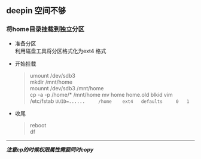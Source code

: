 ## deepin 空间不够
### 将home目录挂载到独立分区
* 	准备分区   
	利用磁盘工具将分区格式化为ext4 格式
*	开始挂载
	>	umount /dev/sdb3   
		mkdir /mnt/home  
		mounnt /dev/sdb3 /mnt/home  
		cp -a -p /home/* /mnt/home
		mv home home.old
		blkid
		vim /etc/fstab
		```
			UUID=......		/home	 ext4	defaults	 0	 1
		```
	
*	收尾
	>	reboot  
		df

******
***注意cp的时候权限属性需要同时copy***


 	
	
